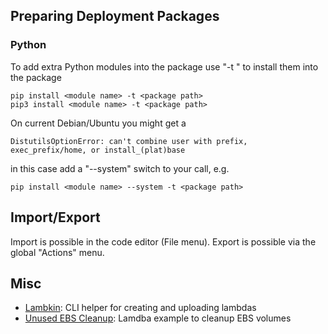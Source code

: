 ## Preparing Deployment Packages

### Python

To add extra Python modules into the package use "-t <package path>" to install them into the package
  
    pip install <module name> -t <package path>
    pip3 install <module name> -t <package path>

On current Debian/Ubuntu you might get a

    DistutilsOptionError: can't combine user with prefix, exec_prefix/home, or install_(plat)base

in this case add a "--system" switch to your call, e.g.

    pip install <module name> --system -t <package path>

## Import/Export

Import is possible in the code editor (File menu). Export is possible via the global "Actions" menu.

## Misc

-  [Lambkin](https://github.com/jarpy/lambkin): CLI helper for creating and uploading lambdas
-  [Unused EBS Cleanup](https://codingsans.com/blog/cleanup-unused-ebs-volumes): Lamdba example to cleanup EBS volumes
